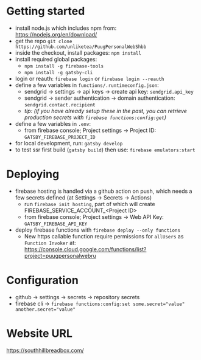 # Getting started
- install node.js which includes npm from: https://nodejs.org/en/download/
- get the repo `git clone https://github.com/unliketea/PuugPersonalWebShbb` 
- inside the checkout, install packages: `npm install`
- install required global packages: 
    - `npm install -g firebase-tools`
    - `npm install -g gatsby-cli`
- login or reauth: `firebase login` or `firebase login --reauth`
- define a few variables in `functions/.runtimeconfig.json`:
    - sendgrid -> settings -> api keys -> create api key: `sendgrid.api_key` 
    - sendgrid -> sender authentication -> domain authentication: `sendgrid.contact.recipient`
    - *tip: (if you have already setup these in the past, you can retrieve production secrets with `firebase functions:config:get`)*
- define a few variables in `.env`: 
    - from firebase console; Project settings -> Project ID: `GATSBY_FIREBASE_PROJECT_ID`
- for local development, run: `gatsby develop`
- to test ssr first build (`gatsby build`) then use: `firebase emulators:start`

# Deploying
- firebase hosting is handled via a github action on push, which needs a few secrets defined (at Settings -> Secrets -> Actions)
    - run `firebase init hosting`, part of which will create FIREBASE_SERVICE_ACCOUNT_&lt;Project ID&gt;
    - from firebase console; Project settings -> Web API Key: `GATSBY_FIREBASE_API_KEY`
- deploy firebase functions with `firebase deploy --only functions`
    - New https callable function require permissions for `allUsers` as `Function Invoker` at: https://console.cloud.google.com/functions/list?project=puugpersonalwebru

# Configuration
- github -> settings -> secrets -> repository secrets
- firebase cli -> `firebase functions:config:set some.secret="value" another.secret="value"`

# Website URL
https://southhillbreadbox.com/